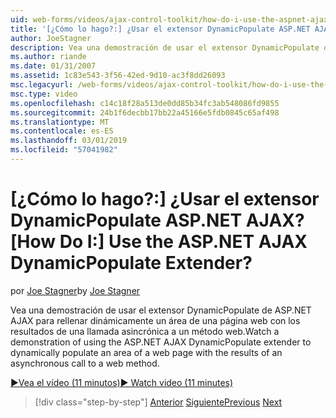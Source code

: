 ```yaml
---
uid: web-forms/videos/ajax-control-toolkit/how-do-i-use-the-aspnet-ajax-dynamicpopulate-extender
title: '[¿Cómo lo hago?:] ¿Usar el extensor DynamicPopulate ASP.NET AJAX? | Microsoft Docs'
author: JoeStagner
description: Vea una demostración de usar el extensor DynamicPopulate de ASP.NET AJAX para rellenar dinámicamente un área de una página web con los resultados de una entidad de certificación asincrónica...
ms.author: riande
ms.date: 01/31/2007
ms.assetid: 1c83e543-3f56-42ed-9d10-ac3f8dd26093
msc.legacyurl: /web-forms/videos/ajax-control-toolkit/how-do-i-use-the-aspnet-ajax-dynamicpopulate-extender
msc.type: video
ms.openlocfilehash: c14c18f28a513de0dd85b34fc3ab548086fd9855
ms.sourcegitcommit: 24b1f6decbb17bb22a45166e5fdb0845c65af498
ms.translationtype: MT
ms.contentlocale: es-ES
ms.lasthandoff: 03/01/2019
ms.locfileid: "57041982"
---
```

<a name="how-do-i-use-the-aspnet-ajax-dynamicpopulate-extender"></a><span data-ttu-id="6fe2d-104">[¿Cómo lo hago?:] ¿Usar el extensor DynamicPopulate ASP.NET AJAX?</span><span class="sxs-lookup"><span data-stu-id="6fe2d-104">[How Do I:] Use the ASP.NET AJAX DynamicPopulate Extender?</span></span>
====================
<span data-ttu-id="6fe2d-105">por [Joe Stagner](https://github.com/JoeStagner)</span><span class="sxs-lookup"><span data-stu-id="6fe2d-105">by [Joe Stagner](https://github.com/JoeStagner)</span></span>

<span data-ttu-id="6fe2d-106">Vea una demostración de usar el extensor DynamicPopulate de ASP.NET AJAX para rellenar dinámicamente un área de una página web con los resultados de una llamada asincrónica a un método web.</span><span class="sxs-lookup"><span data-stu-id="6fe2d-106">Watch a demonstration of using the ASP.NET AJAX DynamicPopulate extender to dynamically populate an area of a web page with the results of an asynchronous call to a web method.</span></span>

[<span data-ttu-id="6fe2d-107">&#9654;Vea el vídeo (11 minutos)</span><span class="sxs-lookup"><span data-stu-id="6fe2d-107">&#9654; Watch video (11 minutes)</span></span>](https://channel9.msdn.com/Blogs/ASP-NET-Site-Videos/how-do-i-use-the-aspnet-ajax-dynamicpopulate-extender)

> [!div class="step-by-step"]
> <span data-ttu-id="6fe2d-108">[Anterior](how-do-i-use-the-aspnet-ajax-draggable-panel-extender.md)
> [Siguiente](how-do-i-use-the-aspnet-ajax-filteredtextbox-extender.md)</span><span class="sxs-lookup"><span data-stu-id="6fe2d-108">[Previous](how-do-i-use-the-aspnet-ajax-draggable-panel-extender.md)
[Next](how-do-i-use-the-aspnet-ajax-filteredtextbox-extender.md)</span></span>
